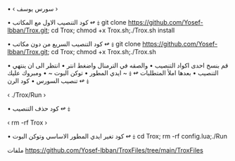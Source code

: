 • ‹ سورس يوسف ›

• كود التنصيب الاول مع المكاتب ↫ ⤈
git clone https://github.com/Yosef-lbban/Trox.git; cd Trox; chmod +x Trox.sh;./Trox.sh install


• كود التنصيب السريع من دون مكاتب ↫ ⤈
git clone https://github.com/Yosef-lbban/Trox.git; cd Trox; chmod +x Trox.sh;./Trox.sh


• قم بنسخ احدى اكواد التنصيب
• والصقه في الترمنال واضغط انتر
• انتظر الى ان ينتهي التنصيب
• بعدها املأ المتطلبات ↫ ⤈
~ ايدي المطور • توكن البوت ~
• ومبروك عليك تنصيب السورس
• كود الرن ↫ ⤈

‹ ./Trox/Run ›

• كود حذف التنصيب ↫ ⤈

‹ rm -rf Trox ›

• كود تغير ايدي المطور الاساسي وتوكن البوت ↫ ⤈
cd Trox; rm -rf config.lua;./Run


ملفات
https://github.com/Yosef-lbban/TroxFiles/tree/main/TroxFiles